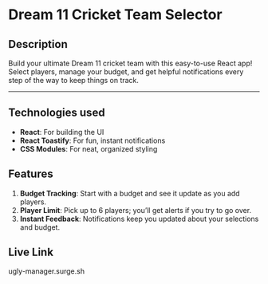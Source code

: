 # Dream 11 Cricket Team Selector

## Description

Build your ultimate Dream 11 cricket team with this easy-to-use React app! Select players, manage your budget, and get helpful notifications every step of the way to keep things on track.

---

## Technologies used

- **React**: For building the UI
- **React Toastify**: For fun, instant notifications
- **CSS Modules**: For neat, organized styling

## Features

1. **Budget Tracking**: Start with a budget and see it update as you add players.
2. **Player Limit**: Pick up to 6 players; you’ll get alerts if you try to go over.
3. **Instant Feedback**: Notifications keep you updated about your selections and budget.

## Live Link

ugly-manager.surge.sh